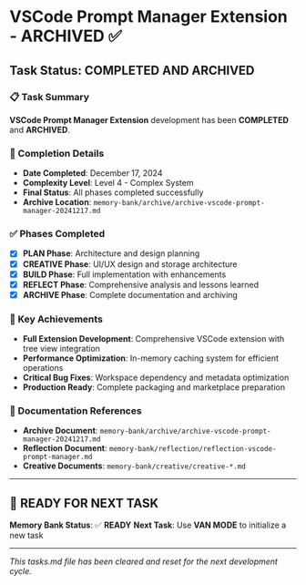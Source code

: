 # VSCode Prompt Manager Extension - ARCHIVED ✅

## Task Status: COMPLETED AND ARCHIVED

### 📋 Task Summary

**VSCode Prompt Manager Extension** development has been **COMPLETED** and **ARCHIVED**.

### 📅 Completion Details

- **Date Completed**: December 17, 2024
- **Complexity Level**: Level 4 - Complex System
- **Final Status**: All phases completed successfully
- **Archive Location**: `memory-bank/archive/archive-vscode-prompt-manager-20241217.md`

### ✅ Phases Completed

- [x] **PLAN Phase**: Architecture and design planning
- [x] **CREATIVE Phase**: UI/UX design and storage architecture
- [x] **BUILD Phase**: Full implementation with enhancements
- [x] **REFLECT Phase**: Comprehensive analysis and lessons learned
- [x] **ARCHIVE Phase**: Complete documentation and archiving

### 🎯 Key Achievements

- **Full Extension Development**: Comprehensive VSCode extension with tree view integration
- **Performance Optimization**: In-memory caching system for efficient operations
- **Critical Bug Fixes**: Workspace dependency and metadata optimization
- **Production Ready**: Complete packaging and marketplace preparation

### 📖 Documentation References

- **Archive Document**: `memory-bank/archive/archive-vscode-prompt-manager-20241217.md`
- **Reflection Document**: `memory-bank/reflection/reflection-vscode-prompt-manager.md`
- **Creative Documents**: `memory-bank/creative/creative-*.md`

---

## 🚀 READY FOR NEXT TASK

**Memory Bank Status**: ✅ **READY**
**Next Task**: Use **VAN MODE** to initialize a new task

---

_This tasks.md file has been cleared and reset for the next development cycle._
